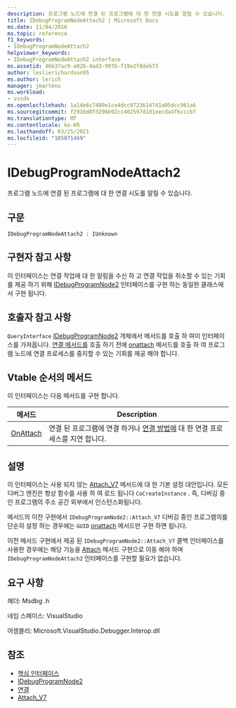 ```yaml
---
description: 프로그램 노드에 연결 된 프로그램에 대 한 연결 시도를 알릴 수 있습니다.
title: IDebugProgramNodeAttach2 | Microsoft Docs
ms.date: 11/04/2016
ms.topic: reference
f1_keywords:
- IDebugProgramNodeAttach2
helpviewer_keywords:
- IDebugProgramNodeAttach2 interface
ms.assetid: 46b37ac9-a026-4ad3-997b-f19e2f8deb73
author: leslierichardson95
ms.author: lerich
manager: jmartens
ms.workload:
- vssdk
ms.openlocfilehash: 1a1de6c7480e1ce4dcc0723614741a05dcc961a6
ms.sourcegitcommit: f2916d8fd296b92cc402597d1d1eecda4f6cccbf
ms.translationtype: MT
ms.contentlocale: ko-KR
ms.lasthandoff: 03/25/2021
ms.locfileid: "105071469"
---
```

# <a name="idebugprogramnodeattach2"></a>IDebugProgramNodeAttach2
프로그램 노드에 연결 된 프로그램에 대 한 연결 시도를 알릴 수 있습니다.

## <a name="syntax"></a>구문

```
IDebugProgramNodeAttach2 : IUnknown
```

## <a name="notes-for-implementers"></a>구현자 참고 사항
 이 인터페이스는 연결 작업에 대 한 알림을 수신 하 고 연결 작업을 취소할 수 있는 기회를 제공 하기 위해 [IDebugProgramNode2](../../../extensibility/debugger/reference/idebugprogramnode2.md) 인터페이스를 구현 하는 동일한 클래스에서 구현 됩니다.

## <a name="notes-for-callers"></a>호출자 참고 사항
 `QueryInterface` [IDebugProgramNode2](../../../extensibility/debugger/reference/idebugprogramnode2.md) 개체에서 메서드를 호출 하 여이 인터페이스를 가져옵니다. [연결 메서드를](../../../extensibility/debugger/reference/idebugengine2-attach.md) 호출 하기 전에 [onattach](../../../extensibility/debugger/reference/idebugprogramnodeattach2-onattach.md) 메서드를 호출 하 여 프로그램 노드에 연결 프로세스를 중지할 수 있는 기회를 제공 해야 합니다.

## <a name="methods-in-vtable-order"></a>Vtable 순서의 메서드
 이 인터페이스는 다음 메서드를 구현 합니다.

|메서드|Description|
|------------|-----------------|
|[OnAttach](../../../extensibility/debugger/reference/idebugprogramnodeattach2-onattach.md)|연결 된 프로그램에 연결 하거나 [연결 방법에](../../../extensibility/debugger/reference/idebugengine2-attach.md) 대 한 연결 프로세스를 지연 합니다.|

## <a name="remarks"></a>설명
 이 인터페이스는 사용 되지 않는 [Attach_V7](../../../extensibility/debugger/reference/idebugprogramnode2-attach-v7.md) 메서드에 대 한 기본 설정 대안입니다. 모든 디버그 엔진은 항상 함수를 사용 하 여 로드 됩니다 `CoCreateInstance` . 즉, 디버깅 중인 프로그램의 주소 공간 외부에서 인스턴스화됩니다.

 메서드의 이전 구현에서 `IDebugProgramNode2::Attach_V7` 디버깅 중인 프로그램의를 단순히 설정 하는 경우에는 `GUID` [onattach](../../../extensibility/debugger/reference/idebugprogramnodeattach2-onattach.md) 메서드만 구현 하면 됩니다.

 이전 메서드 구현에서 제공 된 `IDebugProgramNode2::Attach_V7` 콜백 인터페이스를 사용한 경우에는 해당 기능을 [Attach](../../../extensibility/debugger/reference/idebugengine2-attach.md) 메서드 구현으로 이동 해야 하며 `IDebugProgramNodeAttach2` 인터페이스를 구현할 필요가 없습니다.

## <a name="requirements"></a>요구 사항
 헤더: Msdbg .h

 네임 스페이스: VisualStudio

 어셈블리: Microsoft.VisualStudio.Debugger.Interop.dll

## <a name="see-also"></a>참조
- [핵심 인터페이스](../../../extensibility/debugger/reference/core-interfaces.md)
- [IDebugProgramNode2](../../../extensibility/debugger/reference/idebugprogramnode2.md)
- [연결](../../../extensibility/debugger/reference/idebugengine2-attach.md)
- [Attach_V7](../../../extensibility/debugger/reference/idebugprogramnode2-attach-v7.md)
